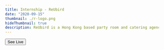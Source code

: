 ```yaml
---
title: Internship - ReUbird
date: "2020-09-15"
thumbnail: ./r-logo.png
hideThumbnail: true
description: ReUbird is a Hong Kong based party room and catering agency platform. As a software engineer intern, I am assigned various task, ad-hoc to project scale.
---
```


<div class="kg-card kg-image-card kg-width-wide">

<a href="https://www.reubird.hk/" target="_blank"><button>See Live</button></a>

</div>